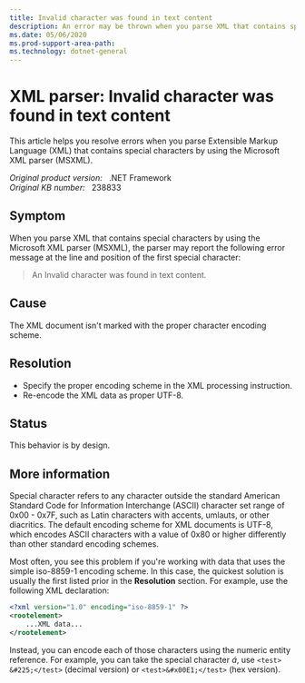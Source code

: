 ```yaml
---
title: Invalid character was found in text content
description: An error may be thrown when you parse XML that contains special characters by using the Microsoft XML parser. This article provides resolutions.
ms.date: 05/06/2020
ms.prod-support-area-path: 
ms.technology: dotnet-general
---
```

# XML parser: Invalid character was found in text content

This article helps you resolve errors when you parse Extensible Markup Language (XML) that contains special characters by using the Microsoft XML parser (MSXML).

_Original product version:_ &nbsp; .NET Framework  
_Original KB number:_ &nbsp; 238833

## Symptom

When you parse XML that contains special characters by using the Microsoft XML parser (MSXML), the parser may report the following error message at the line and position of the first special character:

> An Invalid character was found in text content.

## Cause

The XML document isn't marked with the proper character encoding scheme.

## Resolution

- Specify the proper encoding scheme in the XML processing instruction.
- Re-encode the XML data as proper UTF-8.

## Status

This behavior is by design.

## More information

Special character refers to any character outside the standard American Standard Code for Information Interchange (ASCII) character set range of 0x00 - 0x7F, such as Latin characters with accents, umlauts, or other diacritics. The default encoding scheme for XML documents is UTF-8, which encodes ASCII characters with a value of 0x80 or higher differently than other standard encoding schemes.

Most often, you see this problem if you're working with data that uses the simple iso-8859-1 encoding scheme. In this case, the quickest solution is usually the first listed prior in the **Resolution** section. For example, use the following XML declaration:

```xml
<?xml version="1.0" encoding="iso-8859-1" ?>
<rootelement>
    ...XML data...
</rootelement>
```

Instead, you can encode each of those characters using the numeric entity reference. For example, you can take the special character *á*, use `<test> &#225;</test>` (decimal version) or `<test>&#x00E1;</test>` (hex version).

